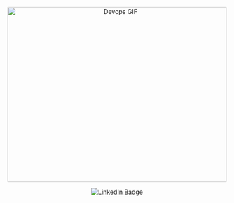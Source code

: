 <p align="center">  <img src="https://media.giphy.com/media/VbnUQpnihPSIgIXuZv/giphy.gif" alt="Devops GIF" width="500" height="400"></p>

<div align="center">
  <a href="www.linkedin.com/in/muhammed-gamall">
    <img src="https://img.shields.io/badge/LinkedIn-blue?style=for-the-badge&logo=linkedin&logoColor=white" alt="LinkedIn Badge"/>
  </a>
</div>
<!-- ![gif](https://github.com/muhammedgamal760/muhammedgamal760/blob/master/gif/giphy.gif) -->
